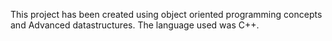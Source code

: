 This project has been created using object oriented programming concepts and Advanced datastructures.
The language used was C++.
